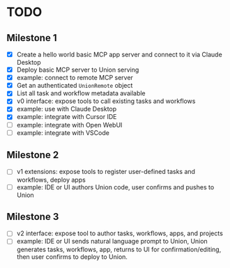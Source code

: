 # TODO

## Milestone 1

- [X] Create a hello world basic MCP app server and connect to it via Claude Desktop
- [X] Deploy basic MCP server to Union serving
- [X] example: connect to remote MCP server
- [X] Get an authenticated `UnionRemote` object
- [X] List all task and workflow metadata available
- [X] v0 interface: expose tools to call existing tasks and workflows
- [X] example: use with Claude Desktop
- [X] example: integrate with Cursor IDE
- [ ] example: integrate with Open WebUI
- [ ] example: integrate with VSCode

## Milestone 2

- [ ] v1 extensions: expose tools to register user-defined tasks and workflows, deploy apps
- [ ] example: IDE or UI authors Union code, user confirms and pushes to Union

## Milestone 3

- [ ] v2 interface: expose tool to author tasks, workflows, apps, and projects
- [ ] example: IDE or UI sends natural language prompt to Union, Union generates tasks, workflows, app, returns to UI for confirmation/editing, then user confirms to deploy to Union.
